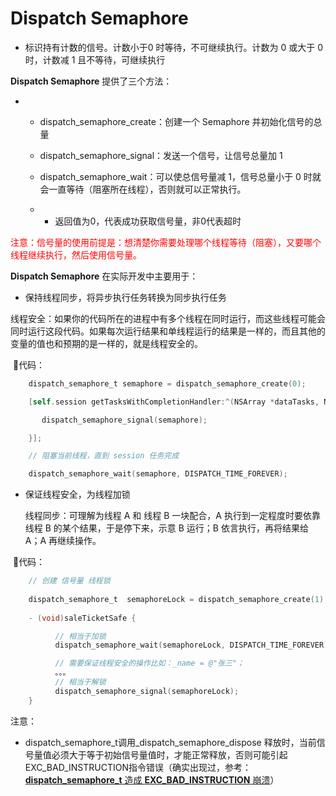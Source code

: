 #  Dispatch Semaphore

- 标识持有计数的信号。计数小于0 时等待，不可继续执行。计数为 0 或大于 0 时，计数减 1 且不等待，可继续执行

 **Dispatch Semaphore** 提供了三个方法：

- - dispatch_semaphore_create：创建一个 Semaphore 并初始化信号的总量

  - dispatch_semaphore_signal：发送一个信号，让信号总量加 1

  - dispatch_semaphore_wait：可以使总信号量减 1，信号总量小于 0 时就会一直等待（阻塞所在线程），否则就可以正常执行。

  - - 返回值为0，代表成功获取信号量，非0代表超时

<font color='red'>注意：信号量的使用前提是：想清楚你需要处理哪个线程等待（阻塞），又要哪个线程继续执行，然后使用信号量。</font>

**Dispatch Semaphore** 在实际开发中主要用于：

- 保持线程同步，将异步执行任务转换为同步执行任务

​    线程安全：如果你的代码所在的进程中有多个线程在同时运行，而这些线程可能会同时运行这段代码。如果每次运行结果和单线程运行的结果是一样的，而且其他的变量的值也和预期的是一样的，就是线程安全的。

​    🌰代码：

```objective-c
    dispatch_semaphore_t semaphore = dispatch_semaphore_create(0);

    [self.session getTasksWithCompletionHandler:^(NSArray *dataTasks, NSArray *uploadTasks, NSArray *downloadTasks) {

       dispatch_semaphore_signal(semaphore);

    }];

    // 阻塞当前线程，直到 session 任务完成

    dispatch_semaphore_wait(semaphore, DISPATCH_TIME_FOREVER);
```



- 保证线程安全，为线程加锁

   线程同步：可理解为线程 A 和 线程 B 一块配合，A 执行到一定程度时要依靠线程 B 的某个结果，于是停下来，示意 B 运行；B 依言执行，再将结果给 A；A 再继续操作。

​    🌰代码：

```objective-c
    // 创建 信号量 线程锁
    
    dispatch_semaphore_t  semaphoreLock = dispatch_semaphore_create(1);
    
    - (void)saleTicketSafe {

          // 相当于加锁
          dispatch_semaphore_wait(semaphoreLock, DISPATCH_TIME_FOREVER);

          // 需要保证线程安全的操作比如：_name = @"张三"；
          。。。
          // 相当于解锁
          dispatch_semaphore_signal(semaphoreLock);
    }
```



注意：

- dispatch_semaphore_t调用_dispatch_semaphore_dispose 释放时，当前信号量值必须大于等于初始信号量值时，才能正常释放，否则可能引起EXC_BAD_INSTRUCTION指令错误（确实出现过，参考：[**dispatch_semaphore_t** 造成 **EXC_BAD_INSTRUCTION** 崩溃](https://www.jianshu.com/p/792ebd0a79a7)）